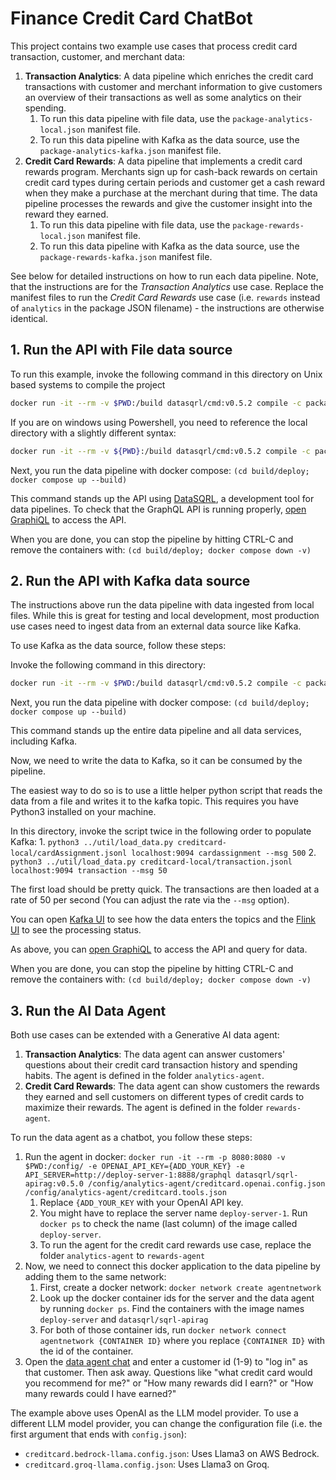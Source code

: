 # Finance Credit Card ChatBot

This project contains two example use cases that process credit card transaction, customer, and merchant data:

1. **Transaction Analytics**: A data pipeline which enriches the credit card transactions with customer and merchant information to give customers an overview of their transactions as well as some analytics on their spending.
   1. To run this data pipeline with file data, use the `package-analytics-local.json` manifest file.
   2. To run this data pipeline with Kafka as the data source, use the `package-analytics-kafka.json` manifest file.
2. **Credit Card Rewards**: A data pipeline that implements a credit card rewards program. Merchants sign up for cash-back rewards on certain credit card types during certain periods and customer get a cash reward when they make a purchase at the merchant during that time. The data pipeline processes the rewards and give the customer insight into the reward they earned.
    1. To run this data pipeline with file data, use the `package-rewards-local.json` manifest file.
    2. To run this data pipeline with Kafka as the data source, use the `package-rewards-kafka.json` manifest file.

See below for detailed instructions on how to run each data pipeline. Note, that the instructions are for the *Transaction Analytics* use case. Replace the manifest files to run the *Credit Card Rewards* use case (i.e. `rewards` instead of `analytics` in the package JSON filename) - the instructions are otherwise identical.

## 1. Run the API with File data source

To run this example, invoke the following command in this directory on Unix based systems to compile the project
```bash
docker run -it --rm -v $PWD:/build datasqrl/cmd:v0.5.2 compile -c package-analytics-local.json
```

If you are on windows using Powershell, you need to reference the local directory with a slightly different syntax:
```bash
docker run -it --rm -v ${PWD}:/build datasqrl/cmd:v0.5.2 compile -c package-analytics-local.json
```

Next, you run the data pipeline with docker compose:
`(cd build/deploy; docker compose up --build)`

This command stands up the API using [DataSQRL](https://www.datasqrl.com/), a development tool
for data pipelines. To check that the GraphQL API is running properly, [open GraphiQL](http://localhost:8888/graphiql/) to access the API.

When you are done, you can stop the pipeline by hitting CTRL-C and remove the containers with:
`(cd build/deploy; docker compose down -v)`

## 2. Run the API with Kafka data source

The instructions above run the data pipeline with data ingested from local files. While this is great for testing and local development, most production use cases need to ingest data from an external data source like Kafka.

To use Kafka as the data source, follow these steps:

Invoke the following command in this directory:
```bash
docker run -it --rm -v $PWD:/build datasqrl/cmd:v0.5.2 compile -c package-analytics-kafka.json
```

Next, you run the data pipeline with docker compose:
`(cd build/deploy; docker compose up --build)`

This command stands up the entire data pipeline and all data services, including Kafka.

Now, we need to write the data to Kafka, so it can be consumed by the pipeline.

The easiest way to do so is to use a little helper python script
that reads the data from a file and writes it to the kafka topic. This requires you have Python3 installed on your machine.

In this directory, invoke the script twice in the following order to populate Kafka:
    1. `python3 ../util/load_data.py creditcard-local/cardAssignment.jsonl localhost:9094 cardassignment --msg 500`
    2. `python3 ../util/load_data.py creditcard-local/transaction.jsonl localhost:9094 transaction --msg 50`

The first load should be pretty quick. The transactions are then loaded at a rate of 50 per second (You can adjust the rate via the `--msg` option).

You can open [Kafka UI](http://localhost:8087/) to see how the data enters the topics and the [Flink UI](http://localhost:8081/) to see the processing status.

As above, you can [open GraphiQL](http://localhost:8888/graphiql/) to access the API and query for data.

When you are done, you can stop the pipeline by hitting CTRL-C and remove the containers with:
`(cd build/deploy; docker compose down -v)`

## 3. Run the AI Data Agent

Both use cases can be extended with a Generative AI data agent:
1. **Transaction Analytics**: The data agent can answer customers' questions about their credit card transaction history and spending habits. The agent is defined in the folder `analytics-agent`.
2. **Credit Card Rewards**: The data agent can show customers the rewards they earned and sell customers on different types of credit cards to maximize their rewards. The agent is defined in the folder `rewards-agent`.

To run the data agent as a chatbot, you follow these steps:

1. Run the agent in docker:
`docker run -it --rm -p 8080:8080 -v $PWD:/config/ -e OPENAI_API_KEY={ADD_YOUR_KEY} -e API_SERVER=http://deploy-server-1:8888/graphql datasqrl/sqrl-apirag:v0.5.0 /config/analytics-agent/creditcard.openai.config.json /config/analytics-agent/creditcard.tools.json`
   1. Replace `{ADD_YOUR_KEY` with your OpenAI API key.
   2. You might have to replace the server name `deploy-server-1`. Run `docker ps` to check the name (last column) of the image called `deploy-server`.
   3. To run the agent for the credit card rewards use case, replace the folder `analytics-agent` to `rewards-agent`
2. Now, we need to connect this docker application to the data pipeline by adding them to the same network:
   1. First, create a docker network: `docker network create agentnetwork`
   2. Look up the docker container ids for the server and the data agent by running `docker ps`. Find the containers with the image names `deploy-server` and `datasqrl/sqrl-apirag`
   3. For both of those container ids, run `docker network connect agentnetwork {CONTAINER ID}` where you replace `{CONTAINER ID}` with the id of the container.
3. Open the [data agent chat](http://localhost:8080/) and enter a customer id (1-9) to "log in" as that customer. Then ask away. Questions like "what credit card would you recommend for me?" or "How many rewards did I earn?" or "How many rewards could I have earned?"

The example above uses OpenAI as the LLM model provider. To use a different LLM model provider, you can change the configuration file (i.e. the first argument that ends with `config.json`):
* `creditcard.bedrock-llama.config.json`: Uses Llama3 on AWS Bedrock.
* `creditcard.groq-llama.config.json`: Uses Llama3 on Groq.